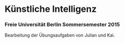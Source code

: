 # Künstliche Intelligenz
### Freie Universität Berlin Sommersemester 2015

Bearbeitung der Übungsaufgaben von Julian und Kai.
